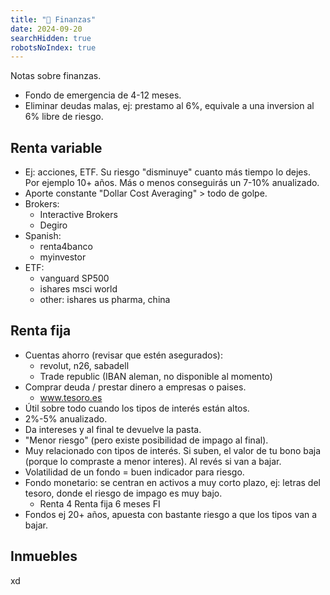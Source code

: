 ```yaml
---
title: "📝 Finanzas"
date: 2024-09-20
searchHidden: true
robotsNoIndex: true
---
```


Notas sobre finanzas.

<!--more-->

- Fondo de emergencia de 4-12 meses.
- Eliminar deudas malas, ej: prestamo al 6%, equivale a una inversion al 6% libre de riesgo.

## Renta variable
- Ej: acciones, ETF. Su riesgo "disminuye" cuanto más tiempo lo dejes. Por ejemplo 10+ años. Más o menos conseguirás un 7-10% anualizado.
- Aporte constante "Dollar Cost Averaging" > todo de golpe.
- Brokers:
  - Interactive Brokers
  - Degiro
- Spanish:
  - renta4banco
  - myinvestor
- ETF:
  - vanguard SP500
  - ishares msci world
  - other: ishares us pharma, china

## Renta fija
- Cuentas ahorro (revisar que estén asegurados):
  - revolut, n26, sabadell
  - Trade republic (IBAN aleman, no disponible al momento)
- Comprar deuda / prestar dinero a empresas o paises.
  - www.tesoro.es
- Útil sobre todo cuando los tipos de interés están altos.
- 2%-5% anualizado.
- Da intereses y al final te devuelve la pasta.
- "Menor riesgo" (pero existe posibilidad de impago al final).
- Muy relacionado con tipos de interés. Si suben, el valor de tu bono baja (porque lo compraste a menor interes). Al revés si van a bajar.
- Volatilidad de un fondo = buen indicador para riesgo.
- Fondo monetario: se centran en activos a muy corto plazo, ej: letras del tesoro, donde el riesgo de impago es muy bajo.
  - Renta 4 Renta fija 6 meses FI
- Fondos ej 20+ años, apuesta con bastante riesgo a que los tipos van a bajar.

## Inmuebles

xd